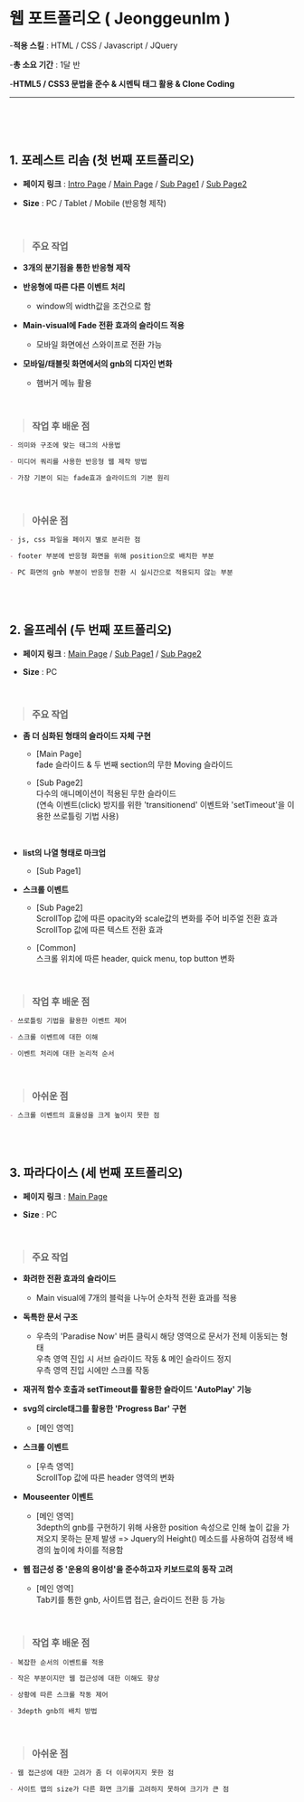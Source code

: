 # 웹 포트폴리오 ( JeonggeunIm )

-**적용 스킬** : HTML / CSS / Javascript / JQuery

-**총 소요 기간** : 1달 반

-**HTML5 / CSS3 문법을 준수 & 시멘틱 태그 활용 & Clone Coding**
***
<br><br><br>
## 1. 포레스트 리솜 (첫 번째 포트폴리오)
- **페이지 링크** : [Intro Page](https://jeonggeunim.github.io/portfolio/risom/index.html)
 / [Main Page](https://jeonggeunim.github.io/portfolio/risom/indexForest.html)
 / [Sub Page1](https://jeonggeunim.github.io/portfolio/risom/conceptForest.html)
 / [Sub Page2](https://jeonggeunim.github.io/portfolio/risom/have9Forest.html)

- **Size** : PC / Tablet / Mobile (반응형 제작)
<br>

 >### 주요 작업
- **3개의 분기점을 통한 반응형 제작**

- **반응형에 따른 다른 이벤트 처리**<br>
  - window의 width값을 조건으로 함

- **Main-visual에 Fade 전환 효과의 슬라이드 적용**<br>
  - 모바일 화면에선 스와이프로 전환 가능

- **모바일/태블릿 화면에서의 gnb의 디자인 변화**<br>
  - 햄버거 메뉴 활용
  
<br>

 >### 작업 후 배운 점
```markdown
- 의미와 구조에 맞는 태그의 사용법

- 미디어 쿼리를 사용한 반응형 웹 제작 방법

- 가장 기본이 되는 fade효과 슬라이드의 기본 원리
```

<br>

 >### 아쉬운 점
```markdown
- js, css 파일을 페이지 별로 분리한 점

- footer 부분에 반응형 화면을 위해 position으로 배치한 부분 

- PC 화면의 gnb 부분이 반응형 전환 시 실시간으로 적용되지 않는 부분
```
<br><br>
## 2. 올프레쉬 (두 번째 포트폴리오)
- **페이지 링크** : [Main Page](https://jeonggeunim.github.io/portfolio/allFresh/index.html)
 / [Sub Page1](https://jeonggeunim.github.io/portfolio/allFresh/present.html)
 / [Sub Page2](https://jeonggeunim.github.io/portfolio/allFresh/brandstory.html)

- **Size** : PC

<br>

 >### 주요 작업
- **좀 더 심화된 형태의 슬라이드 자체 구현**<br>
  - [Main Page]<br>
  fade 슬라이드 & 두 번째 section의 무한 Moving 슬라이드<br>
  
  - [Sub Page2]<br>
  다수의 애니메이션이 적용된 무한 슬라이드<br>
  (연속 이벤트(click) 방지를 위한 'transitionend' 이벤트와 'setTimeout'을 이용한 쓰로틀링 기법 사용)
  
  <br>
  
- **list의 나열 형태로 마크업** <br>
  - [Sub Page1]<br>

- **스크롤 이벤트**<br>
  - [Sub Page2]<br>
   ScrollTop 값에 따른 opacity와 scale값의 변화를 주어 비주얼 전환 효과<br>
   ScrollTop 값에 따른 텍스트 전환 효과 <br>

  - [Common]<br>
  스크롤 위치에 따른 header, quick menu, top button 변화

<br>

 >### 작업 후 배운 점
```markdown
- 쓰로틀링 기법을 활용한 이벤트 제어

- 스크롤 이벤트에 대한 이해

- 이벤트 처리에 대한 논리적 순서
```

<br>

 >### 아쉬운 점
```markdown
- 스크롤 이벤트의 효율성을 크게 높이지 못한 점
```
<br><br>
## 3. 파라다이스 (세 번째 포트폴리오)
- **페이지 링크** : [Main Page](https://jeonggeunim.github.io/portfolio/paradise/index.html)

- **Size** : PC
<br>

 >### 주요 작업

- **화려한 전환 효과의 슬라이드**<br>
  - Main visual에 7개의 블럭을 나누어 순차적 전환 효과를 적용
  
- **독특한 문서 구조**<br>
  - 우측의 'Paradise Now' 버튼 클릭시 해당 영역으로 문서가 전체 이동되는 형태<br>
   우측 영역 진입 시 서브 슬라이드 작동 & 메인 슬라이드 정지<br>
   우측 영역 진입 시에만 스크롤 작동<br>

- **재귀적 함수 호출과 setTimeout를 활용한 슬라이드 'AutoPlay' 기능**<br>

- **svg의 circle태그를 활용한 'Progress Bar' 구현**<br>
  - [메인 영역]

- **스크롤 이벤트**<br> 
  - [우측 영역]<br>
  ScrollTop 값에 따른 header 영역의 변화

- **Mouseenter 이벤트**<br>
  - [메인 영역]<br>
  3depth의 gnb를 구현하기 위해 사용한 position 속성으로 인해 높이 값을 가져오지 못하는 문제 발생 => Jquery의 Height() 메소드를 사용하여 검정색 배경의 높이에 차이를 적용함

- **웹 접근성 중 '운용의 용이성'을 준수하고자 키보드로의 동작 고려**<br>
  - [메인 영역]<br>
  Tab키를 통한 gnb, 사이트맵 접근, 슬라이드 전환 등 가능

<br>

 >### 작업 후 배운 점
```markdown
- 복잡한 순서의 이벤트를 적용

- 작은 부분이지만 웹 접근성에 대한 이해도 향상

- 상황에 따른 스크롤 작동 제어

- 3depth gnb의 배치 방법
```

<br>

 >### 아쉬운 점
```markdown
- 웹 접근성에 대한 고려가 좀 더 이루어지지 못한 점

- 사이트 맵의 size가 다른 화면 크기를 고려하지 못하여 크기가 큰 점
```